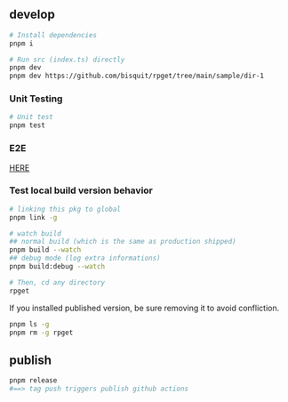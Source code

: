 ## develop

```sh
# Install dependencies
pnpm i

# Run src (index.ts) directly
pnpm dev
pnpm dev https://github.com/bisquit/rpget/tree/main/sample/dir-1
```

### Unit Testing

```sh
# Unit test
pnpm test
```

### E2E

[HERE](e2e/README.md)

### Test local build version behavior

```sh
# linking this pkg to global
pnpm link -g

# watch build
## normal build (which is the same as production shipped)
pnpm build --watch
## debug mode (log extra informations)
pnpm build:debug --watch

# Then, cd any directory
rpget
```

If you installed published version, be sure removing it to avoid confliction.

```sh
pnpm ls -g
pnpm rm -g rpget
```

## publish

```sh
pnpm release
#==> tag push triggers publish github actions
```
